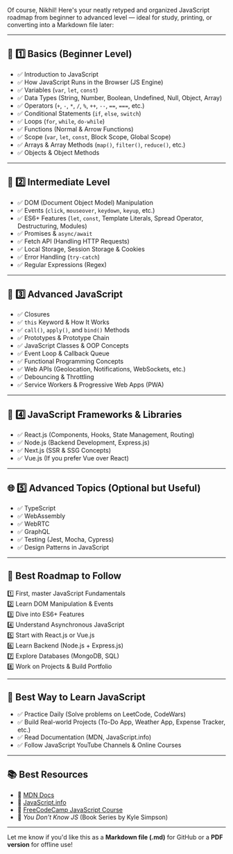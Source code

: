 Of course, Nikhil! Here's your neatly retyped and organized JavaScript roadmap from beginner to advanced level — ideal for study, printing, or converting into a Markdown file later:

---

## 🔰 1️⃣ Basics (Beginner Level)

- ✅ Introduction to JavaScript  
- ✅ How JavaScript Runs in the Browser (JS Engine)  
- ✅ Variables (`var`, `let`, `const`)  
- ✅ Data Types (String, Number, Boolean, Undefined, Null, Object, Array)  
- ✅ Operators (`+`, `-`, `*`, `/`, `%`, `++`, `--`, `==`, `===`, etc.)  
- ✅ Conditional Statements (`if`, `else`, `switch`)  
- ✅ Loops (`for`, `while`, `do-while`)  
- ✅ Functions (Normal & Arrow Functions)  
- ✅ Scope (`var`, `let`, `const`, Block Scope, Global Scope)  
- ✅ Arrays & Array Methods (`map()`, `filter()`, `reduce()`, etc.)  
- ✅ Objects & Object Methods  

---

## 🚀 2️⃣ Intermediate Level

- ✅ DOM (Document Object Model) Manipulation  
- ✅ Events (`click`, `mouseover`, `keydown`, `keyup`, etc.)  
- ✅ ES6+ Features (`let`, `const`, Template Literals, Spread Operator, Destructuring, Modules)  
- ✅ Promises & `async/await`  
- ✅ Fetch API (Handling HTTP Requests)  
- ✅ Local Storage, Session Storage & Cookies  
- ✅ Error Handling (`try-catch`)  
- ✅ Regular Expressions (Regex)  

---

## 🔬 3️⃣ Advanced JavaScript

- ✅ Closures  
- ✅ `this` Keyword & How It Works  
- ✅ `call()`, `apply()`, and `bind()` Methods  
- ✅ Prototypes & Prototype Chain  
- ✅ JavaScript Classes & OOP Concepts  
- ✅ Event Loop & Callback Queue  
- ✅ Functional Programming Concepts  
- ✅ Web APIs (Geolocation, Notifications, WebSockets, etc.)  
- ✅ Debouncing & Throttling  
- ✅ Service Workers & Progressive Web Apps (PWA)  

---

## 🧩 4️⃣ JavaScript Frameworks & Libraries

- ✅ React.js (Components, Hooks, State Management, Routing)  
- ✅ Node.js (Backend Development, Express.js)  
- ✅ Next.js (SSR & SSG Concepts)  
- ✅ Vue.js (If you prefer Vue over React)  

---

## 🌐 5️⃣ Advanced Topics (Optional but Useful)

- ✅ TypeScript  
- ✅ WebAssembly  
- ✅ WebRTC  
- ✅ GraphQL  
- ✅ Testing (Jest, Mocha, Cypress)  
- ✅ Design Patterns in JavaScript  

---

## 📌 Best Roadmap to Follow

1️⃣ First, master JavaScript Fundamentals  
2️⃣ Learn DOM Manipulation & Events  
3️⃣ Dive into ES6+ Features  
4️⃣ Understand Asynchronous JavaScript  
5️⃣ Start with React.js or Vue.js  
6️⃣ Learn Backend (Node.js + Express.js)  
7️⃣ Explore Databases (MongoDB, SQL)  
8️⃣ Work on Projects & Build Portfolio  

---

## 🎯 Best Way to Learn JavaScript

- ✅ Practice Daily (Solve problems on LeetCode, CodeWars)  
- ✅ Build Real-world Projects (To-Do App, Weather App, Expense Tracker, etc.)  
- ✅ Read Documentation (MDN, JavaScript.info)  
- ✅ Follow JavaScript YouTube Channels & Online Courses  

---

## 📚 Best Resources

- 📘 [MDN Docs](https://developer.mozilla.org/en-US/docs/Web/JavaScript)  
- 📗 [JavaScript.info](https://javascript.info/)  
- 📕 [FreeCodeCamp JavaScript Course](https://www.freecodecamp.org/learn/)  
- 📙 *You Don’t Know JS* (Book Series by Kyle Simpson)  

---

Let me know if you'd like this as a **Markdown file (.md)** for GitHub or a **PDF version** for offline use!